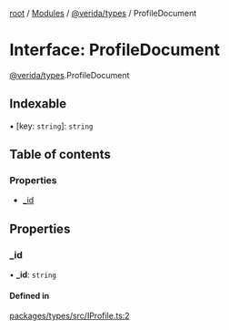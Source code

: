 [root](../README.md) / [Modules](../modules.md) / [@verida/types](../modules/verida_types.md) / ProfileDocument

# Interface: ProfileDocument

[@verida/types](../modules/verida_types.md).ProfileDocument

## Indexable

▪ [key: `string`]: `string`

## Table of contents

### Properties

- [\_id](verida_types.ProfileDocument.md#_id)

## Properties

### \_id

• **\_id**: `string`

#### Defined in

[packages/types/src/IProfile.ts:2](https://github.com/verida/verida-js/blob/a690f60/packages/types/src/IProfile.ts#L2)
